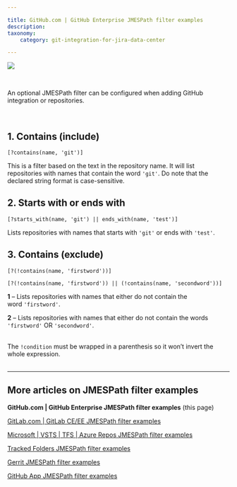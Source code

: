 ```yaml
---

title: GitHub.com | GitHub Enterprise JMESPath filter examples
description:
taxonomy:
    category: git-integration-for-jira-data-center

---
```


![](/wp-content/uploads/gij-github-mobile-logo-dark.png)

<br>

An optional JMESPath filter can be configured when adding GitHub integration or repositories.

<br>

## 1\. Contains (include)

`[?contains(name, 'git')]`

This is a filter based on the text in the repository name. It will list repositories with names that contain the word `'git'`. Do note that the declared string format is case-sensitive.

## 2\. Starts with or ends with

`[?starts_with(name, 'git') || ends_with(name, 'test')]`

Lists repositories with names that starts with `'git'` or ends with `'test'`.

## 3\. Contains (exclude)

`[?(!contains(name, 'firstword'))]`

`[?(!contains(name, 'firstword')) || (!contains(name, 'secondword'))]`

**1** – Lists repositories with names that either do not contain the word `'firstword'`.

**2** – Lists repositories with names that either do not contain the words `'firstword'` OR `'secondword'`.

<br>

<div class="bbb-callout bbb--note">
    <div class="irow">
    <div class="ilogobox">
        <span class="logoimg"></span>
    </div>
    <div class="imsgbox">
        The <code>!condition</code> must be wrapped in a parenthesis so it won’t invert the whole expression.
    </div>
    </div>
</div>
<br>

<hr>

## More articles on JMESPath filter examples

**GitHub.com \| GitHub Enterprise JMESPath filter examples** (this page)

[GitLab.com \| GitLab CE/EE JMESPath filter examples](/git-integration-for-jira-data-center/GitLab-GitLab-CE-EE-JMESPath-filter-examples-gij-self-managed)

[Microsoft \| VSTS \| TFS \| Azure Repos JMESPath filter examples](/git-integration-for-jira-data-center/Microsoft-VSTS-TFS-Azure-Repos-JMESPath-filter-examples-gij-self-managed)

[Tracked Folders JMESPath filter examples](/git-integration-for-jira-data-center/Tracked-Folders-JMESPath-filter-examples-gij-self-managed)

[Gerrit JMESPath filter examples](/git-integration-for-jira-data-center/Gerrit-JMESPath-filter-examples-gij-self-managed)

[GitHub App JMESPath filter examples](/git-integration-for-jira-data-center/GitHub-App-JMESPath-filter-examples-gij-self-managed)

